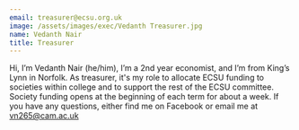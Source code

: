 ```yaml
---
email: treasurer@ecsu.org.uk
image: /assets/images/exec/Vedanth Treasurer.jpg
name: Vedanth Nair
title: Treasurer
---
```


Hi, I’m Vedanth Nair (he/him), I’m a 2nd year economist, and I’m from King’s Lynn in Norfolk.
As treasurer, it's my role to allocate ECSU funding to societies within college and to support the rest of the ECSU committee.
Society funding opens at the beginning of each term for about a week. If you have any questions, either find me on Facebook or email me at vn265@cam.ac.uk